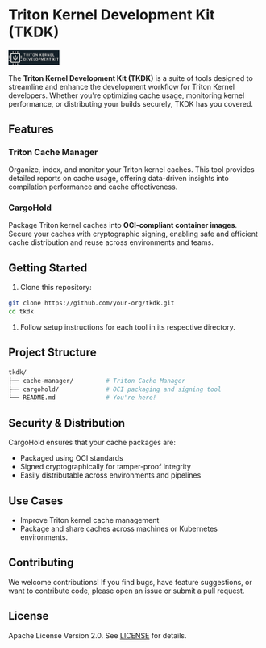 # Triton Kernel Development Kit (TKDK)

<img src="logo/TKDK-logo.png" alt="TKDK" width="20%" height="auto">

The **Triton Kernel Development Kit (TKDK)** is a suite of tools
designed to streamline and enhance the development workflow for
Triton Kernel developers. Whether you're optimizing cache usage,
monitoring kernel performance, or distributing your builds
securely, TKDK has you covered.

## Features

### Triton Cache Manager

Organize, index, and monitor your Triton kernel caches. This tool
provides detailed reports on cache usage, offering data-driven
insights into compilation performance and cache effectiveness.

### CargoHold

Package Triton kernel caches into **OCI-compliant container images**.
Secure your caches with cryptographic signing, enabling safe and
efficient cache distribution and reuse across environments and teams.

## Getting Started

1. Clone this repository:

 ```bash
 git clone https://github.com/your-org/tkdk.git
 cd tkdk
 ```

1. Follow setup instructions for each tool in its respective directory.

## Project Structure

```bash
tkdk/
├── cache-manager/         # Triton Cache Manager
├── cargohold/             # OCI packaging and signing tool
└── README.md              # You're here!
```

## Security & Distribution

CargoHold ensures that your cache packages are:

- Packaged using OCI standards
- Signed cryptographically for tamper-proof integrity
- Easily distributable across environments and pipelines

## Use Cases

- Improve Triton kernel cache management
- Package and share caches across machines or Kubernetes environments.

## Contributing

We welcome contributions! If you find bugs, have feature
suggestions, or want to contribute code, please open an
issue or submit a pull request.

## License

Apache License Version 2.0. See [LICENSE](./LICENSE) for details.
